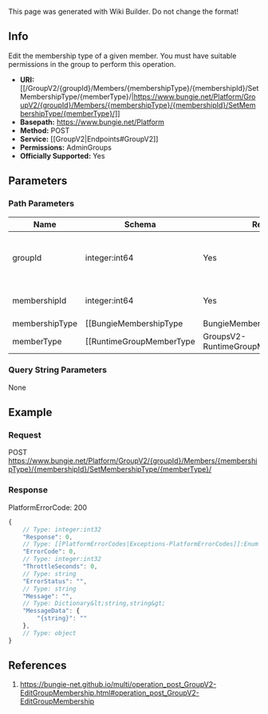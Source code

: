<span class="wiki-builder">This page was generated with Wiki Builder. Do not change the format!</span>

## Info
Edit the membership type of a given member. You must have suitable permissions in the group to perform this operation.

* **URI:** [[/GroupV2/{groupId}/Members/{membershipType}/{membershipId}/SetMembershipType/{memberType}/|https://www.bungie.net/Platform/GroupV2/{groupId}/Members/{membershipType}/{membershipId}/SetMembershipType/{memberType}/]]
* **Basepath:** https://www.bungie.net/Platform
* **Method:** POST
* **Service:** [[GroupV2|Endpoints#GroupV2]]
* **Permissions:** AdminGroups
* **Officially Supported:** Yes

## Parameters
### Path Parameters
Name | Schema | Required | Description
---- | ------ | -------- | -----------
groupId | integer:int64 | Yes | ID of the group to which the member belongs.
membershipId | integer:int64 | Yes | Membership ID to modify.
membershipType | [[BungieMembershipType|BungieMembershipType]]:Enum | Yes | Membership type of the provide membership ID.
memberType | [[RuntimeGroupMemberType|GroupsV2-RuntimeGroupMemberType]]:Enum | Yes | New membertype for the specified member.

### Query String Parameters
None

## Example
### Request
POST https://www.bungie.net/Platform/GroupV2/{groupId}/Members/{membershipType}/{membershipId}/SetMembershipType/{memberType}/

### Response
PlatformErrorCode: 200
```javascript
{
    // Type: integer:int32
    "Response": 0,
    // Type: [[PlatformErrorCodes|Exceptions-PlatformErrorCodes]]:Enum
    "ErrorCode": 0,
    // Type: integer:int32
    "ThrottleSeconds": 0,
    // Type: string
    "ErrorStatus": "",
    // Type: string
    "Message": "",
    // Type: Dictionary&lt;string,string&gt;
    "MessageData": {
        "{string}": ""
    },
    // Type: object
}

```

## References
1. https://bungie-net.github.io/multi/operation_post_GroupV2-EditGroupMembership.html#operation_post_GroupV2-EditGroupMembership

